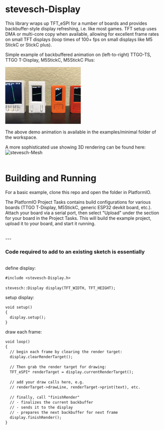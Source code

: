 # stevesch-Display

This library wraps up TFT_eSPI for a number of boards and provides backbuffer-style display refreshing, i.e. like most games.
TFT setup uses DMA or multi-core copy when available, allowing for excellent frame rates on 
small TFT displays (loop times of 100+ fps on small displays like M5 StickC or StickC plus).


Simple example of backbuffered animation on (left-to-right) TTGO-TS, TTGO T-Display, M5StickC, M5StickC Plus:

![Demo Animation](docs/stevesch-Display-anim.gif)

The above demo animation is available in the examples/minimal folder of the workspace.

A more sophisticated use showing 3D rendering can be found here:
![stevesch-Mesh](https://github.com/stevesch/stevesch-Mesh)
<br/>
<br/>

# Building and Running

For a basic example, clone this repo and open the folder in PlatformIO.

The PlatformIO Project Tasks contains build configurations for various boards (TTGO T-Display, M5StickC, generic ESP32 devkit board, etc.).  Attach your board via a serial port, then select "Upload" under the section for your board in the Project Tasks.  This will build the example project, upload it to your board, and start it running.

<br/>
---

### Code required to add to an existing sketch is essentially
<br/>
define display:

```
#include <stevesch-Display.h>

stevesch::Display display(TFT_WIDTH, TFT_HEIGHT);
```

setup display:

```
void setup()
{
  display.setup();
}
```

draw each frame:

```
void loop()
{
  // begin each frame by clearing the render target:
  display.clearRenderTarget();

  // Then grab the render target for drawing:
  TFT_eSPI* renderTarget = display.currentRenderTarget();

  // add your draw calls here, e.g.
  // renderTarget->drawLine, renderTarget->print(text), etc.

  // finally, call "finishRender"
  // - finalizes the current backbuffer
  // - sends it to the display
  // - prepares the next backbuffer for next frame
  display.finishRender();
}
```



